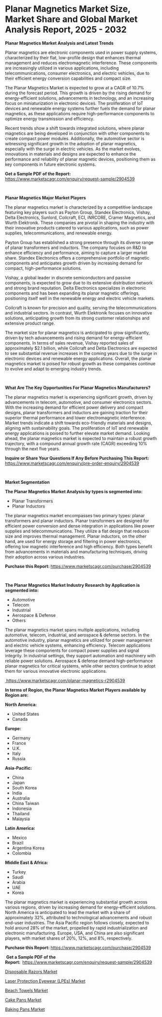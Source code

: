 <p><h1>Planar Magnetics Market Size, Market Share and Global Market Analysis Report, 2025 - 2032</h1></p><p><strong>Planar Magnetics Market Analysis and Latest Trends</strong></p>
<p><p>Planar magnetics are electronic components used in power supply systems, characterized by their flat, low-profile design that enhances thermal management and reduces electromagnetic interference. These components are increasingly utilized in various applications, including telecommunications, consumer electronics, and electric vehicles, due to their efficient energy conversion capabilities and compact size.</p><p>The Planar Magnetics Market is expected to grow at a CAGR of 10.7% during the forecast period. This growth is driven by the rising demand for energy-efficient solutions, advancements in technology, and an increasing focus on miniaturization in electronic devices. The proliferation of IoT devices and renewable energy systems further fuels the demand for planar magnetics, as these applications require high-performance components to optimize energy transmission and efficiency.</p><p>Recent trends show a shift towards integrated solutions, where planar magnetics are being developed in conjunction with other components to create compact power modules. Additionally, the automotive sector is witnessing significant growth in the adoption of planar magnetics, especially with the surge in electric vehicles. As the market evolves, innovations in materials and designs are expected to enhance the performance and reliability of planar magnetic devices, positioning them as key components in future electronic systems.</p></p>
<p><strong>Get a Sample PDF of the Report:&nbsp;</strong> <a href="https://www.marketscagr.com/enquiry/request-sample/2904539?utm_campaign=2113&utm_medium=2&utm_source=Github&utm_content=ia&utm_term=12032025&utm_id=planar-magnetics">https://www.marketscagr.com/enquiry/request-sample/2904539</a></p>
<p>&nbsp;</p>
<p><strong>Planar Magnetics Major Market Players</strong></p>
<p><p>The planar magnetics market is characterized by a competitive landscape featuring key players such as Payton Group, Standex Electronics, Vishay, Delta Electronics, Sunlord, Coilcraft, ECI, iNRCORE, Cramer Magnetics, and Wurth Elektronik. These companies are pivotal in shaping the industry with their innovative products catered to various applications, such as power supplies, telecommunications, and renewable energy.</p><p>Payton Group has established a strong presence through its diverse range of planar transformers and inductors. The company focuses on R&D to enhance efficiency and performance, aiming to capture a larger market share. Standex Electronics offers a comprehensive portfolio of magnetic components and anticipates growth driven by increasing demand for compact, high-performance solutions.</p><p>Vishay, a global leader in discrete semiconductors and passive components, is expected to grow due to its extensive distribution network and strong brand reputation. Delta Electronics specializes in electronic components and has been expanding its planar magnetic offerings, positioning itself well in the renewable energy and electric vehicle markets.</p><p>Coilcraft is known for precision and quality, serving the telecommunications and industrial sectors. In contrast, Wurth Elektronik focuses on innovative solutions, anticipating growth from its strong customer relationships and extensive product range.</p><p>The market size for planar magnetics is anticipated to grow significantly, driven by tech advancements and rising demand for energy-efficient components. In terms of sales revenue, Vishay reported sales of approximately $2.1 billion, while Coilcraft and Delta Electronics are expected to see substantial revenue increases in the coming years due to the surge in electronic devices and renewable energy applications. Overall, the planar magnetics market is poised for robust growth as these companies continue to evolve and adapt to emerging industry trends.</p></p>
<p>&nbsp;</p>
<p><strong>What Are The Key Opportunities For Planar Magnetics Manufacturers?</strong></p>
<p><p>The planar magnetics market is experiencing significant growth, driven by advancements in telecom, automotive, and consumer electronics sectors. With the increasing demand for efficient power delivery and compact designs, planar transformers and inductors are gaining traction for their superior thermal performance and lower electromagnetic interference. Market trends indicate a shift towards eco-friendly materials and designs, aligning with sustainability goals. The proliferation of IoT and renewable energy applications is poised to further elevate market demand. Looking ahead, the planar magnetics market is expected to maintain a robust growth trajectory, with a compound annual growth rate (CAGR) exceeding 10% through the next five years.</p></p>
<p><strong>Inquire or Share Your Questions If Any Before Purchasing This Report:</strong> <a href="https://www.marketscagr.com/enquiry/pre-order-enquiry/2904539?utm_campaign=2113&utm_medium=2&utm_source=Github&utm_content=ia&utm_term=12032025&utm_id=planar-magnetics">https://www.marketscagr.com/enquiry/pre-order-enquiry/2904539</a></p>
<p>&nbsp;</p>
<p><strong>Market Segmentation</strong></p>
<p><strong>The Planar Magnetics Market Analysis by types is segmented into:</strong></p>
<p><ul><li>Planar Transformers</li><li>Planar Inductors</li></ul></p>
<p><p>The planar magnetics market encompasses two primary types: planar transformers and planar inductors. Planar transformers are designed for efficient power conversion and dense integration in applications like power supplies and telecommunications. They utilize a flat design that reduces size and improves thermal management. Planar inductors, on the other hand, are used for energy storage and filtering in power electronics, offering low magnetic interference and high efficiency. Both types benefit from advancements in materials and manufacturing techniques, driving their adoption across various industries.</p></p>
<p><strong>Purchase this Report:&nbsp;</strong><a href="https://www.marketscagr.com/purchase/2904539?utm_campaign=2113&utm_medium=2&utm_source=Github&utm_content=ia&utm_term=12032025&utm_id=planar-magnetics">https://www.marketscagr.com/purchase/2904539</a></p>
<p>&nbsp;</p>
<p><strong>The Planar Magnetics Market Industry Research by Application is segmented into:</strong></p>
<p><ul><li>Automotive</li><li>Telecom</li><li>Industrial</li><li>Aerospace & Defense</li><li>Others</li></ul></p>
<p><p>The planar magnetics market spans multiple applications, including automotive, telecom, industrial, and aerospace & defense sectors. In the automotive industry, planar magnetics are utilized for power management and electric vehicle systems, enhancing efficiency. Telecom applications leverage these components for compact power supplies and signal integrity. In industrial settings, they support automation and machinery with reliable power solutions. Aerospace & defense demand high-performance planar magnetics for critical systems, while other sectors continue to adopt them for various innovative electronic applications.</p></p>
<p><a href="https://www.marketscagr.com/planar-magnetics-r2904539?utm_campaign=2113&utm_medium=2&utm_source=Github&utm_content=ia&utm_term=12032025&utm_id=planar-magnetics">&nbsp;https://www.marketscagr.com/planar-magnetics-r2904539</a></p>
<p><strong>In terms of Region, the Planar Magnetics Market Players available by Region are:</strong></p>
<p>
    <p> <strong> North America: </strong>
        <ul>
            <li>United States</li>
            <li>Canada</li>
        </ul>
        </p> 
    <p> <strong> Europe: </strong>
        <ul>
            <li>Germany</li>
            <li>France</li>
            <li>U.K.</li>
            <li>Italy</li>
            <li>Russia</li>
        </ul>
        </p> 
    <p> <strong> Asia-Pacific: </strong>
        <ul>
            <li>China</li>
            <li>Japan</li>
            <li>South Korea</li>
            <li>India</li>
            <li>Australia</li>
            <li>China Taiwan</li>
            <li>Indonesia</li>
            <li>Thailand</li>
            <li>Malaysia</li>
        </ul>
        </p> 
    <p> <strong> Latin America: </strong>
        <ul>
            <li>Mexico</li>
            <li>Brazil</li>
            <li>Argentina Korea</li>
            <li>Colombia</li>
        </ul>
        </p> 
    <p> <strong> Middle East & Africa: </strong>
        <ul>
            <li>Turkey</li>
            <li>Saudi</li>
            <li>Arabia</li>
            <li>UAE</li>
            <li>Korea</li>
        </ul>
    </p>
    </p>
<p><p>The planar magnetics market is experiencing substantial growth across various regions, driven by increasing demand for energy-efficient solutions. North America is anticipated to lead the market with a share of approximately 32%, attributed to technological advancements and robust end-user industries. The Asia Pacific region follows closely, expected to hold around 28% of the market, propelled by rapid industrialization and electronic manufacturing. Europe, USA, and China are also significant players, with market shares of 20%, 12%, and 8%, respectively.</p></p>
<p><strong>Purchase this Report: </strong><a href="https://www.marketscagr.com/purchase/2904539?utm_campaign=2113&utm_medium=2&utm_source=Github&utm_content=ia&utm_term=12032025&utm_id=planar-magnetics">https://www.marketscagr.com/purchase/2904539</a></p>
<p>&nbsp;<strong>Get a Sample PDF of the Report:&nbsp;&nbsp;</strong><a href="https://www.marketscagr.com/enquiry/request-sample/2904539?utm_campaign=2113&utm_medium=2&utm_source=Github&utm_content=ia&utm_term=12032025&utm_id=planar-magnetics">https://www.marketscagr.com/enquiry/request-sample/2904539</a></p>
<p><strong></strong></p>
<p><p><a href="https://github.com/spoorsusama/Market-Research-Report-List-1/blob/main/disposable-razors-market.md?utm_campaign=2113&utm_medium=2&utm_source=Github&utm_content=ia&utm_term=12032025&utm_id=planar-magnetics">Disposable Razors Market</a></p><p><a href="https://github.com/lynlynyusay/Market-Research-Report-List-1/blob/main/laser-protection-eyewear-lpes-market.md?utm_campaign=2113&utm_medium=2&utm_source=Github&utm_content=ia&utm_term=12032025&utm_id=planar-magnetics">Laser Protection Eyewear (LPEs) Market</a></p><p><a href="https://github.com/storcweithzg/Market-Research-Report-List-1/blob/main/beach-towels-market.md?utm_campaign=2113&utm_medium=2&utm_source=Github&utm_content=ia&utm_term=12032025&utm_id=planar-magnetics">Beach Towels Market</a></p><p><a href="https://github.com/tashipmhuiri/Market-Research-Report-List-1/blob/main/cake-pans-market.md?utm_campaign=2113&utm_medium=2&utm_source=Github&utm_content=ia&utm_term=12032025&utm_id=planar-magnetics">Cake Pans Market</a></p><p><a href="https://github.com/balapopepi/Market-Research-Report-List-1/blob/main/baking-pans-market.md?utm_campaign=2113&utm_medium=2&utm_source=Github&utm_content=ia&utm_term=12032025&utm_id=planar-magnetics">Baking Pans Market</a></p></p>